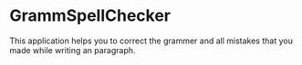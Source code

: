 # GrammSpellChecker
This application helps you to correct the grammer and all mistakes that you made while writing an paragraph.
